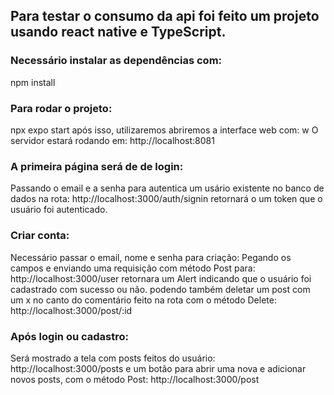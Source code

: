 ## Para testar o consumo da api foi feito um projeto usando react native e TypeScript.

### Necessário instalar as dependências com:
   npm install
### Para rodar o projeto:
   npx expo start
   após isso, utilizaremos abriremos a interface web com: w
   O servidor estará rodando em:
   http://localhost:8081

### A primeira página será de de login:
   Passando o email e a senha para autentica um usário existente no banco de dados na rota:
   http://localhost:3000/auth/signin
   retornará o um token que o usuário foi autenticado.

### Criar conta:
   Necessário passar o email, nome e senha para criação:
   Pegando os campos e enviando uma requisição com método Post para:
   http://localhost:3000/user
   retornara um Alert indicando que o usuário foi cadastrado com sucesso ou não.
   podendo também deletar um post com um x no canto do comentário feito na rota com o método Delete:
   http://localhost:3000/post/:id

### Após login ou cadastro:
   Será mostrado a tela com posts feitos do usuário:
   http://localhost:3000/posts
   e um botão para abrir uma nova e adicionar novos posts, com o método Post:
   http://localhost:3000/post
